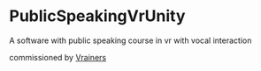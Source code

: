 # PublicSpeakingVrUnity
A software with public speaking course in vr with vocal interaction 

commissioned by [Vrainers](https://vrainers.com/)
